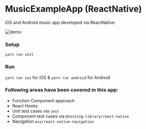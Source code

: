 # MusicExampleApp (ReactNative)

iOS and Android music app developed via ReactNative.

![demo](demo.gif)

### Setup
`yarn run init`

### Run
`yarn run ios` for iOS & `yarn run android` for Android

### Following areas have been covered in this app:
- Function Component approach
- React Hooks
- Unit test cases via `jest`
- Component test cases via `@testing-library/react-native`
- Navigation `wix/react-native-navigation`
